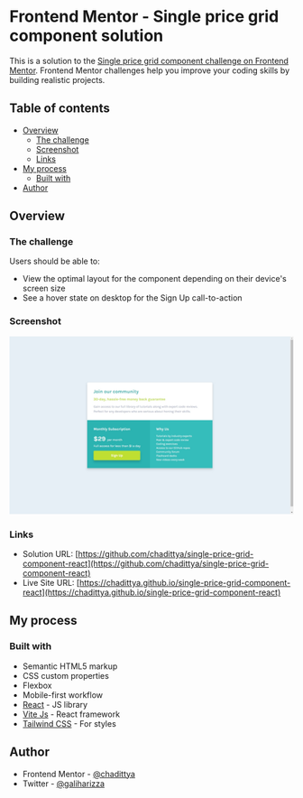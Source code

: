 # Frontend Mentor - Single price grid component solution

This is a solution to the [Single price grid component challenge on Frontend Mentor](https://www.frontendmentor.io/challenges/single-price-grid-component-5ce41129d0ff452fec5abbbc). Frontend Mentor challenges help you improve your coding skills by building realistic projects.

## Table of contents

- [Overview](#overview)
  - [The challenge](#the-challenge)
  - [Screenshot](#screenshot)
  - [Links](#links)
- [My process](#my-process)
  - [Built with](#built-with)
- [Author](#author)

## Overview

### The challenge

Users should be able to:

- View the optimal layout for the component depending on their device's screen size
- See a hover state on desktop for the Sign Up call-to-action

### Screenshot

![](./src/assets/screenshot.jpeg)

### Links

- Solution URL: [https://github.com/chadittya/single-price-grid-component-react](https://github.com/chadittya/single-price-grid-component-react)
- Live Site URL: [https://chadittya.github.io/single-price-grid-component-react](https://chadittya.github.io/single-price-grid-component-react)

## My process

### Built with

- Semantic HTML5 markup
- CSS custom properties
- Flexbox
- Mobile-first workflow
- [React](https://reactjs.org/) - JS library
- [Vite Js](https://vitejs.dev/) - React framework
- [Tailwind CSS](https://tailwindcss.com/) - For styles

## Author

- Frontend Mentor - [@chadittya](https://www.frontendmentor.io/profile/chadittya)
- Twitter - [@galiharizza](https://www.twitter.com/galiharizza)
